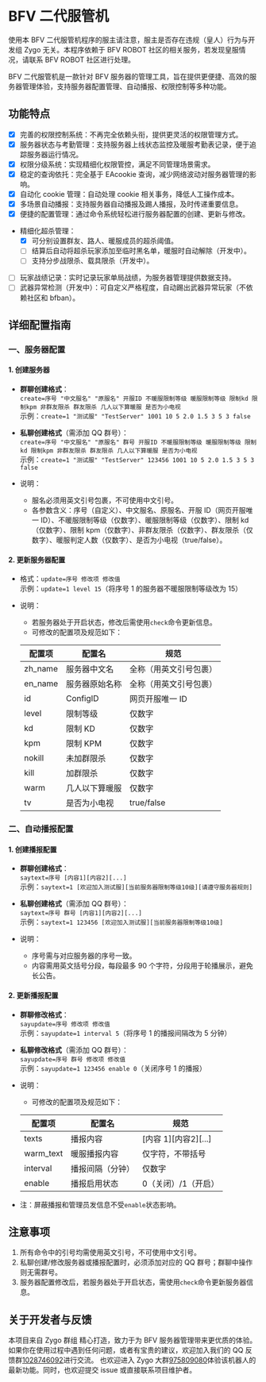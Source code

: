 # BFV 二代服管机

使用本 BFV 二代服管机程序的服主请注意，服主是否存在违规（皇人）行为与开发组 Zygo 无关。本程序依赖于 BFV ROBOT 社区的相关服务，若发现皇服情况，请联系 BFV ROBOT 社区进行处理。

BFV 二代服管机是一款针对 BFV 服务器的管理工具，旨在提供更便捷、高效的服务器管理体验，支持服务器配置管理、自动播报、权限控制等多种功能。

## 功能特点

-   [x] 完善的权限控制系统：不再完全依赖头衔，提供更灵活的权限管理方式。
-   [x] 服务器状态与考勤管理：支持服务器上线状态监控及暖服考勤表记录，便于追踪服务器运行情况。
-   [x] 权限分级系统：实现精细化权限管控，满足不同管理场景需求。
-   [x] 稳定的查询依托：完全基于 EAcookie 查询，减少网络波动对服务器管理的影响。
-   [x] 自动化 cookie 管理：自动处理 cookie 相关事务，降低人工操作成本。
-   [x] 多场景自动播报：支持服务器自动播报及踢人播报，及时传递重要信息。
-   [x] 便捷的配置管理：通过命令系统轻松进行服务器配置的创建、更新与修改。
-   精细化超杀管理：
    -   [x] 可分别设置群友、路人、暖服成员的超杀阈值。
    -   [ ] 结算后自动将超杀玩家添加至临时黑名单，暖服时自动解除（开发中）。
    -   [ ] 支持分步战限杀、载具限杀（开发中）。
-   [ ] 玩家战绩记录：实时记录玩家单局战绩，为服务器管理提供数据支持。
-   [ ] 武器异常检测（开发中）：可自定义严格程度，自动踢出武器异常玩家（不依赖社区和 bfban）。

## 详细配置指南

### 一、服务器配置

#### 1. 创建服务器

-   **群聊创建格式**：  
    `create=序号 "中文服名" "原服名" 开服ID 不暖服限制等级 暖服限制等级 限制kd 限制kpm 非群友限杀 群友限杀 几人以下算暖服 是否为小电视`  
    示例：`create=1 "测试服" "TestServer" 1001 10 5 2.0 1.5 3 5 3 false`

-   **私聊创建格式**（需添加 QQ 群号）：  
    `create=序号 "中文服名" "原服名" 群号 开服ID 不暖服限制等级 暖服限制等级 限制kd 限制kpm 非群友限杀 群友限杀 几人以下算暖服 是否为小电视`  
    示例：`create=1 "测试服" "TestServer" 123456 1001 10 5 2.0 1.5 3 5 3 false`

-   说明：
    -   服名必须用英文引号包裹，不可使用中文引号。
    -   各参数含义：序号（自定义）、中文服名、原服名、开服 ID（网页开服唯一 ID）、不暖服限制等级（仅数字）、暖服限制等级（仅数字）、限制 kd（仅数字）、限制 kpm（仅数字）、非群友限杀（仅数字）、群友限杀（仅数字）、暖服判定人数（仅数字）、是否为小电视（true/false）。

#### 2. 更新服务器配置

-   格式：`update=序号 修改项 修改值`  
    示例：`update=1 level 15`（将序号 1 的服务器不暖服限制等级改为 15）

-   说明：

    -   若服务器处于开启状态，修改后需使用`check`命令更新信息。
    -   可修改的配置项及规范如下：

    | 配置项  | 配置名         | 规范                   |
    | ------- | -------------- | ---------------------- |
    | zh_name | 服务器中文名   | 全称（用英文引号包裹） |
    | en_name | 服务器原始名称 | 全称（用英文引号包裹） |
    | id      | ConfigID       | 网页开服唯一 ID        |
    | level   | 限制等级       | 仅数字                 |
    | kd      | 限制 KD        | 仅数字                 |
    | kpm     | 限制 KPM       | 仅数字                 |
    | nokill  | 未加群限杀     | 仅数字                 |
    | kill    | 加群限杀       | 仅数字                 |
    | warm    | 几人以下算暖服 | 仅数字                 |
    | tv      | 是否为小电视   | true/false             |

### 二、自动播报配置

#### 1. 创建播报配置

-   **群聊创建格式**：  
    `saytext=序号 [内容1][内容2][...]`  
    示例：`saytext=1 [欢迎加入测试服][当前服务器限制等级10级][请遵守服务器规则]`

-   **私聊创建格式**（需添加 QQ 群号）：  
    `saytext=序号 群号 [内容1][内容2][...]`  
    示例：`saytext=1 123456 [欢迎加入测试服][当前服务器限制等级10级]`

-   说明：
    -   序号需与对应服务器的序号一致。
    -   内容需用英文括号分段，每段最多 90 个字符，分段用于轮播展示，避免长公告。

#### 2. 更新播报配置

-   **群聊修改格式**：  
    `sayupdate=序号 修改项 修改值`  
    示例：`sayupdate=1 interval 5`（将序号 1 的播报间隔改为 5 分钟）

-   **私聊修改格式**（需添加 QQ 群号）：  
    `sayupdate=序号 群号 修改项 修改值`  
    示例：`sayupdate=1 123456 enable 0`（关闭序号 1 的播报）

-   说明：

    -   可修改的配置项及规范如下：

    | 配置项    | 配置名           | 规范                 |
    | --------- | ---------------- | -------------------- |
    | texts     | 播报内容         | [内容 1][内容2][...] |
    | warm_text | 暖服播报内容     | 仅字符，不带括号     |
    | interval  | 播报间隔（分钟） | 仅数字               |
    | enable    | 播报启用状态     | 0（关闭）/1（开启）  |

-   注：屏蔽播报和管理员发信息不受`enable`状态影响。

## 注意事项

1. 所有命令中的引号均需使用英文引号，不可使用中文引号。
2. 私聊创建/修改服务器或播报配置时，必须添加对应的 QQ 群号；群聊中操作则无需群号。
3. 服务器配置修改后，若服务器处于开启状态，需使用`check`命令更新服务器信息。

## 关于开发者与反馈

本项目来自 Zygo 群组 精心打造，致力于为 BFV 服务器管理带来更优质的体验。如果你在使用过程中遇到任何问题，或者有宝贵的建议，欢迎加入我们的 QQ 反馈群[1028746092](https://qm.qq.com/q/AYA2UyBUty)进行交流。 也欢迎进入 Zygo 大群[975809080](https://qm.qq.com/q/ZhAtavkiUq)体验该机器人的最新功能。同时，也欢迎提交 issue 或直接联系项目维护者。
